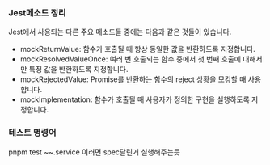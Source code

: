 ### Jest메소드 정리
Jest에서 사용되는 다른 주요 메소드들 중에는 다음과 같은 것들이 있습니다. <br>
- mockReturnValue: 함수가 호출될 때 항상 동일한 값을 반환하도록 지정합니다.
- mockResolvedValueOnce: 여러 번 호출되는 함수 중에서 첫 번째 호출에 대해서만 특정 값을 반환하도록 지정합니다.
- mockRejectedValue: Promise를 반환하는 함수의 reject 상황을 모킹할 때 사용합니다.
- mockImplementation: 함수가 호출될 때 사용자가 정의한 구현을 실행하도록 지정합니다.


### 테스트 명령어
pnpm test ~~.service 이러면 spec달린거 실행해주는듯
